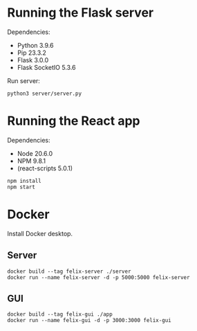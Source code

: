 # Running the Flask server

Dependencies:

- Python 3.9.6
- Pip 23.3.2
- Flask 3.0.0
- Flask SocketIO 5.3.6

Run server:
  
`python3 server/server.py`

# Running the React app

Dependencies:

- Node 20.6.0
- NPM 9.8.1
- (react-scripts 5.0.1)

```
npm install
npm start
```

# Docker

Install Docker desktop.

## Server

```
docker build --tag felix-server ./server
docker run --name felix-server -d -p 5000:5000 felix-server
```

## GUI

```
docker build --tag felix-gui ./app
docker run --name felix-gui -d -p 3000:3000 felix-gui
```
